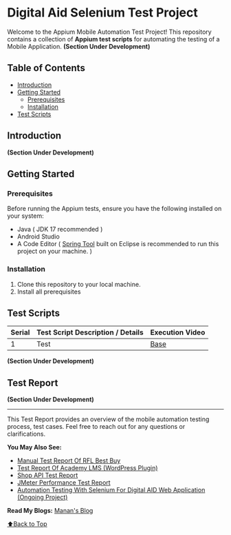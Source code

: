 # Digital Aid Selenium Test Project

Welcome to the Appium Mobile Automation Test Project! This repository contains a collection of **Appium test scripts** for automating the testing of a Mobile Application. 
**(Section Under Development)**

## Table of Contents

- [Introduction](#introduction)
- [Getting Started](#getting-started)
  - [Prerequisites](#prerequisites)
  - [Installation](#installation)
- [Test Scripts](#test-scripts)

## Introduction

**(Section Under Development)**

## Getting Started

### Prerequisites

Before running the Appium tests, ensure you have the following installed on your system:

- Java ( JDK 17 recommended )
- Android Studio
- A Code Editor ( [Spring Tool](https://spring.io/tools) built on Eclipse is recommended to run this project on your machine. )

### Installation

1. Clone this repository to your local machine.
2. Install all prerequisites

## Test Scripts

| Serial | Test Script Description / Details | Execution Video |
| ------ | --------------------------------- | --------------- |
| 1      | Test                              | [Base](/videos/base.mp4) |



**(Section Under Development)**

## Test Report

**(Section Under Development)**

---

This Test Report provides an overview of the mobile automation testing process, test cases. Feel free to reach out for any questions or clarifications.

**You May Also See:** 
- [Manual Test Report Of RFL Best Buy](https://github.com/AhmedManan/Manual_Test_RFL_BestBuy)
- [Test Report Of Academy LMS (WordPress Plugin)](https://github.com/AhmedManan/Manual_Test_RFL_BestBuy)
- [Shop API Test Report](https://github.com/AhmedManan/Shop_API_Test_Report)
- [JMeter Performance Test Report](https://github.com/AhmedManan/JMeter_Performance_Test_Report)
- [Automation Testing With Selenium For Digital AID Web Application (Ongoing Project)](https://github.com/AhmedManan/Digital_Aid_Selenium_Test)

**Read My Blogs:** [Manan's Blog](https://ahmedmanan.com/blog/)

[⬆️Back to Top](#rfl-best-buy-user-management-module-test-report)

